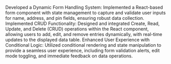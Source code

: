 Developed a Dynamic Form Handling System: Implemented a React-based form component with state management to capture and validate user inputs for name, address, and pin fields, ensuring robust data collection.
Implemented CRUD Functionality: Designed and integrated Create, Read, Update, and Delete (CRUD) operations within the React component, allowing users to add, edit, and remove entries dynamically, with real-time updates to the displayed data table.
Enhanced User Experience with Conditional Logic: Utilized conditional rendering and state manipulation to provide a seamless user experience, including form validation alerts, edit mode toggling, and immediate feedback on data operations.
